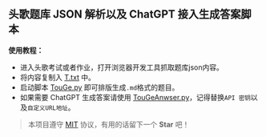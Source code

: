 ## 头歌题库 JSON 解析以及 ChatGPT 接入生成答案脚本

**使用教程：**
- 进入头歌考试或者作业，打开浏览器开发工具抓取题库json内容。
- 将内容复制入 [T.txt](T.txt) 中。
- 启动脚本 [TouGe.py](TouGe.py) 即可排版生成`.md`格式的题目。
- 如果需要 ChatGPT 生成答案请使用 [TouGeAnwser.py](TouGeAnwser.py)，记得替换`API 密钥`以及`自定义URL地址`。

> 本项目遵守 [MIT](LICENSE) 协议，有用的话留下一个 **Star** 吧！